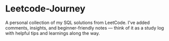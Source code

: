 # Leetcode-Journey
A personal collection of my SQL solutions from LeetCode. I’ve added comments, insights, and beginner-friendly notes — think of it as a study log with helpful tips and learnings along the way.
